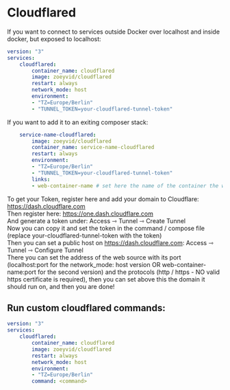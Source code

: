 # Cloudflared

If you want to connect to services outside Docker over localhost and inside docker, but exposed to localhost: <br>

```yml
version: "3"
services:
    cloudflared:
        container_name: cloudflared
        image: zoeyvid/cloudflared
        restart: always
        network_mode: host
        environment:
        - "TZ=Europe/Berlin"
        - "TUNNEL_TOKEN=your-cloudflared-tunnel-token"
```

If you want to add it to an exiting composer stack: <br>

```yml
    service-name-cloudflared:
        image: zoeyvid/cloudflared
        container_name: service-name-cloudflared
        restart: always
        environment:
        - "TZ=Europe/Berlin"
        - "TUNNEL_TOKEN=your-cloudflared-tunnel-token"
        links:
        - web-container-name # set here the name of the container the web service runs on, you dont need to expose its web ports
```

To get your Token, register here and add your domain to Cloudflare: https://dash.cloudflare.com <br>
Then register here: https://one.dash.cloudflare.com <br>
And generate a token under: Access ⇾ Tunnel ⇾ Create Tunnel <br>
Now you can copy it and set the token in the command / compose file (replace your-cloudflared-tunnel-token with the token) <br>
Then you can set a public host on https://dash.cloudflare.com: Access ⇾ Tunnel ⇾ Configure Tunnel <br>
There you can set the address of the web source with its port (localhost:port for the network_mode: host version OR web-container-name:port for the second version) and the protocols (http / https - NO valid https certificate is required), then you can set above this the domain it should run on, and then you are done! <br>

## Run custom cloudflared commands:
```yml
version: "3"
services:
    cloudflared:
        container_name: cloudflared
        image: zoeyvid/cloudflared
        restart: always
        network_mode: host
        environment:
        - "TZ=Europe/Berlin"
        command: <command>

```
